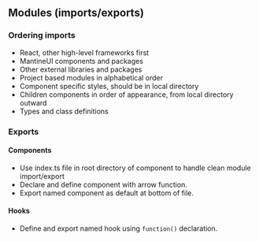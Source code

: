 ## Modules (imports/exports)

### Ordering imports
 - React, other high-level frameworks first
 - MantineUI components and packages
 - Other external libraries and packages
 - Project based modules in alphabetical order
 - Component specific styles, should be in local directory
 - Children components in order of appearance, from local directory outward
 - Types and class definitions

### Exports
 #### Components
  - Use index.ts file in root directory of component to handle clean module import/export
  - Declare and define component with arrow function.
  - Export named component as default at bottom of file.
 #### Hooks
  - Define and export named hook using `function()` declaration.
